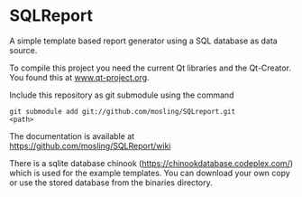 SQLReport
=========

A simple template based report generator using a SQL database as data source.

To compile this project you need the current Qt libraries and the Qt-Creator.
You found this at www.qt-project.org.

Include this repository as git submodule using the command

<code>git submodule add git://github.com/mosling/SQLreport.git &lt;path&gt;</code>

The documentation is available at https://github.com/mosling/SQLReport/wiki

There is a sqlite database chinook (https://chinookdatabase.codeplex.com/) which is used for the example templates. You can download your own copy or use the stored database from the binaries directory.

